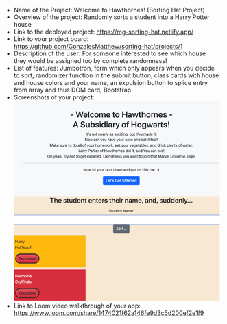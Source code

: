 * Name of the Project: Welcome to Hawthornes! (Sorting Hat Project)
* Overview of the project: Randomly sorts a student into a Harry Potter house
* Link to the deployed project: https://mg-sorting-hat.netlify.app/
* Link to your project board: https://github.com/GonzalesMatthew/sorting-hat/projects/1
* Description of the user: For someone interested to see which house they would be assigned too by complete randomness!
* List of features: Jumbotron, form which only appears when you decide to sort, randomizer function in the submit button, class cards with house and house colors and your name, an expulsion button to splice entry from array and thus DOM card, Bootstrap
* Screenshots of your project: 
![Sorting Hat Project](SortingHatProject.png)
* Link to Loom video walkthrough of your app: https://www.loom.com/share/1474021f62a146fe9d3c5d200ef2e1f9
